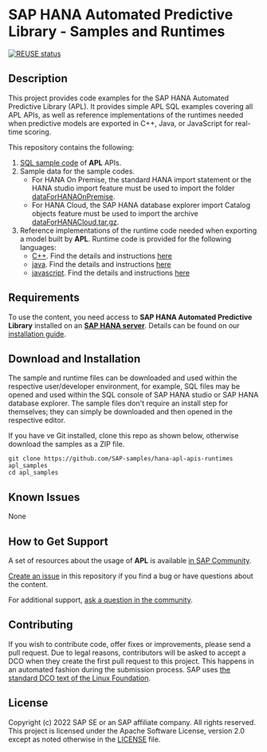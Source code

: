 # SAP HANA Automated Predictive Library - Samples and Runtimes
[![REUSE status](https://api.reuse.software/badge/github.com/SAP-samples/hana-apl-apis-runtimes)](https://api.reuse.software/info/github.com/SAP-samples/hana-apl-apis-runtimes)

## Description
This project provides code examples for the SAP HANA Automated Predictive Library (APL). It provides simple APL SQL examples covering all APL APIs, as well as reference implementations of the runtimes needed when predictive models are exported in C++, Java, or JavaScript for real-time scoring.

This repository contains the following:
1. [SQL sample code](sql) of **APL** APIs.
2. Sample data for the sample codes. 
   * For HANA On Premise, the standard HANA import statement or the HANA studio import feature must be used to import the folder [dataForHANAOnPremise](dataForHANAOnPremise).
   * For HANA Cloud, the SAP HANA database explorer import Catalog objects feature must be used to import the archive [dataForHANACloud.tar.gz](dataForHANACloud.tar.gz).
3. Reference implementations of the runtime code needed when exporting a model built by **APL**. Runtime code is provided for the following languages:
   - [C++](runtimes/cpp). Find the details and instructions [here](runtimes/cpp/README.md)
   - [java](runtimes/java). Find the details and instructions [here](runtimes/java/README.md)
   - [javascript](runtimes/javascript). Find the details and instructions [here](runtimes/javascript/README.md)

## Requirements
To use the content, you need access to **SAP HANA Automated Predictive Library** installed on an [**SAP HANA server**](https://www.sap.com/uk/products/hana/what-is-sap-hana.html). Details can be found on our [installation guide](https://help.sap.com/viewer/419fd47c26b345239fdbb5e476a6bc54/2203/en-US).

## Download and Installation
The sample and runtime files can be downloaded and used within the respective user/developer environment, for example, SQL files may be opened and used within the SQL console of SAP HANA studio or SAP HANA database explorer. The sample files don't require an install step for themselves; they can simply be downloaded and then opened in the respective editor.

If you have ve Git installed, clone this repo as shown below, otherwise download the samples as a ZIP file.

```Shell
git clone https://github.com/SAP-samples/hana-apl-apis-runtimes apl_samples
cd apl_samples
```

## Known Issues
None
## How to Get Support
A set of resources about the usage of **APL** is available [in SAP Community](https://community.sap.com/search/?by=updated&ct=blog&q=APL).

[Create an issue](https://github.com/SAP-samples/<repository-name>/issues) in this repository if you find a bug or have questions about the content.
 
For additional support, [ask a question in the community](https://answers.sap.com/questions/ask.html).

## Contributing
If you wish to contribute code, offer fixes or improvements, please send a pull request. Due to legal reasons, contributors will be asked to accept a DCO when they create the first pull request to this project. This happens in an automated fashion during the submission process. SAP uses [the standard DCO text of the Linux Foundation](https://developercertificate.org/).

## License
Copyright (c) 2022 SAP SE or an SAP affiliate company. All rights reserved. This project is licensed under the Apache Software License, version 2.0 except as noted otherwise in the [LICENSE](LICENSES/Apache-2.0.txt) file.
